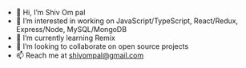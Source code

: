 - 👋 Hi, I’m Shiv Om pal
- 👀 I’m interested in working on JavaScript/TypeScript, React/Redux, Express/Node, MySQL/MongoDB
- 🌱 I’m currently learning Remix
- 💞️ I’m looking to collaborate on open source projects
- 📫 Reach me at shivompal@gmail.com

<!---
shivompal/shivompal is a ✨ special ✨ repository because its `README.md` (this file) appears on your GitHub profile.
You can click the Preview link to take a look at your changes.
--->
